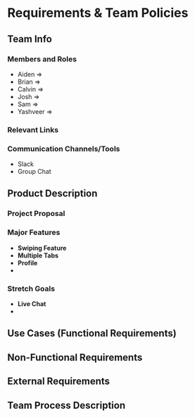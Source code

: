 # Requirements & Team Policies

## Team Info
### Members and Roles
 - Aiden =>
 - Brian =>
 - Calvin =>
 - Josh =>
 - Sam =>
 - Yashveer =>

### Relevant Links


### Communication Channels/Tools
 - Slack
 - Group Chat

## Product Description
### Project Proposal

### Major Features
 - __Swiping Feature__
 - __Multiple Tabs__
 - __Profile__
 - 

### Stretch Goals
 - __Live Chat__
 - 

## Use Cases (Functional Requirements)

## Non-Functional Requirements

## External Requirements

## Team Process Description
